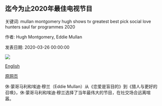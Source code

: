 ## 迄今为止2020年最佳电视节目

关键词: mullan montgomery hugh shows tv greatest best pick social love hunters saul far programmes 2020

作者: Hugh Montgomery, Eddie Mullan

发表日期: 2020-03-26 00:00:00

![](https://ichef.bbci.co.uk/wwfeatures/live/624_351/images/live/p0/87/rr/p087rrn5.jpg)

[English](The%20best%20TV%20shows%20of%202020%20so%20far.md)

[原网页](https://www.bbc.com/culture/story/20200326-the-best-tv-shows-of-2020-so-far)

休·蒙哥马利和埃迪·穆兰（Eddie Mullan）从《恋爱是盲目的》到《猎人与更好的召唤》，休·蒙哥马利和埃迪·穆兰选择了当年最伟大的节目，在社交场合远离喧嚣。